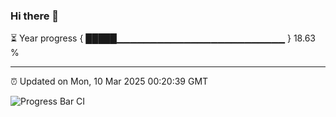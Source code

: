 ### Hi there 👋

⏳ Year progress { █████▁▁▁▁▁▁▁▁▁▁▁▁▁▁▁▁▁▁▁▁▁▁▁▁▁ } 18.63 %

---

⏰ Updated on Mon, 10 Mar 2025 00:20:39 GMT

![Progress Bar CI](https://github.com/liununu/liununu/workflows/Progress%20Bar%20CI/badge.svg)
